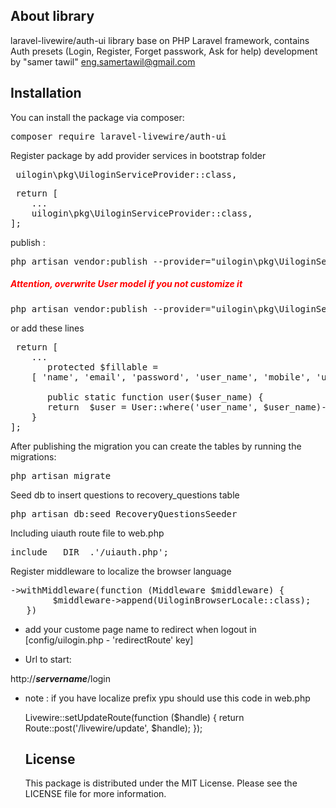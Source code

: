 
## About  library

laravel-livewire/auth-ui library base on PHP Laravel framework, contains Auth presets (Login, Register, Forget passwork, Ask for help)
development by "samer tawil"  eng.samertawil@gmail.com 


## Installation
You can install the package via composer:

<pre><span>composer require laravel-livewire/auth-ui</span></pre>

 
Register package by add provider services in bootstrap folder 
<pre><span> uilogin\pkg\UiloginServiceProvider::class, </span></pre>


 <pre><span> return [
    ...
    uilogin\pkg\UiloginServiceProvider::class,
];
</span></pre>

publish :

<pre><span>php artisan vendor:publish --provider="uilogin\pkg\UiloginServiceProvider" </span></pre>

<h5 style="color:red !important;">Attention, overwrite User model if you not customize it  </h5>
<pre><span>php artisan vendor:publish --provider="uilogin\pkg\UiloginServiceProvider"  --force  --tag=userModel</span></pre>

or add these lines

 <pre><span> return [
    ...
       protected $fillable = 
    [ 'name', 'email', 'password', 'user_name', 'mobile', 'user_type', 'user_activation', 'status_id', 'need_to_change',];

       public static function user($user_name) {
       return  $user = User::where('user_name', $user_name)->first();
    }
];
</span></pre>

After publishing the migration you can create the  tables by running the migrations:

<pre><span>php artisan migrate</span></pre>


Seed db to insert questions to recovery_questions table

<pre><span>php artisan db:seed RecoveryQuestionsSeeder</span></pre>


Including uiauth route file to web.php

<pre><span>include __DIR__.'/uiauth.php';</span></pre>

Register middleware to localize the browser language

 <pre><span>->withMiddleware(function (Middleware $middleware) {
        $middleware->append(UiloginBrowserLocale::class);
   }) </span></pre>



- add your custome page name to redirect when logout  in [config/uilogin.php - 'redirectRoute' key]

* Url to start: 

 </span></pre> http://***servername***/login </span></pre>


* note : if you have localize prefix ypu should use this code in web.php

  </span></pre>Livewire::setUpdateRoute(function ($handle) {
        return Route::post('/livewire/update', $handle);
    });</span></pre>


   ## License
   This package is distributed under the MIT License. Please see the LICENSE file for more information.
